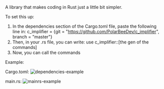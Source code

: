 A library that makes coding in Rust just a little bit simpler. 

To set this up:
1. In the dependencies section of the Cargo.toml file, paste the following line in:
c_implifier = {git = "https://github.com/PolarBeeDev/c_implifier", branch = "master"}
2. Then, in your .rs file, you can write: use c_implifier::[the gen of the commands]
3. Now, you can call the commands

Example:

Cargo.toml:
![dependencies-example](https://github.com/user-attachments/assets/f6931e76-6eff-45ef-b15f-63706438de2b)

main.rs:
![mainrs-example](https://github.com/user-attachments/assets/3a15b58a-2d0f-4d29-81fa-0cd2cf1b9dd3)
